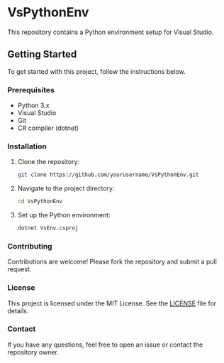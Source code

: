 # VsPythonEnv

This repository contains a Python environment setup for Visual Studio.

## Getting Started

To get started with this project, follow the instructions below.

### Prerequisites

- Python 3.x
- Visual Studio
- Git
- C# compiler (dotnet)

### Installation

1. Clone the repository:
    ```sh
    git clone https://github.com/yourusername/VsPythonEnv.git
    ```
2. Navigate to the project directory:
    ```sh
    cd VsPythonEnv
    ```
3. Set up the Python environment:
    ```sh
    dotnet VsEnv.csproj
    ```
### Contributing

Contributions are welcome! Please fork the repository and submit a pull request.

### License

This project is licensed under the MIT License. See the [LICENSE](LICENSE) file for details.

### Contact

If you have any questions, feel free to open an issue or contact the repository owner.
